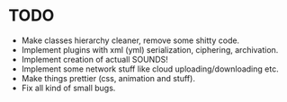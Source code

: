 # TODO

* Make classes hierarchy cleaner, remove some shitty code. 
* Implement plugins with xml (yml) serialization, ciphering, archivation.
* Implement creation of actuall SOUNDS!
* Implement some network stuff like cloud uploading/downloading etc. 
* Make things prettier (css, animation and stuff). 
* Fix all kind of small bugs. 
